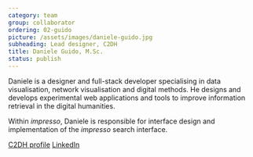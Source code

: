 ```yaml
---
category: team
group: collaborator
ordering: 02-guido
picture: /assets/images/daniele-guido.jpg
subheading: Lead designer, C2DH
title: Daniele Guido, M.Sc.
status: publish
---
```


Daniele is a designer and full-stack developer specialising in data visualisation, network visualisation and digital methods. He designs and develops experimental web applications and tools to improve information retrieval in the digital humanities.

Within *impresso*, Daniele is responsible for interface design and implementation of the *impresso* search interface.

[C2DH profile](https://www.c2dh.uni.lu/people/daniele-guido) [LinkedIn](https://www.linkedin.com/in/danieleguido/)
